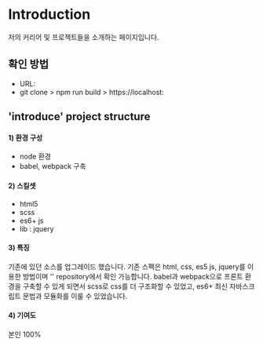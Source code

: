 # Introduction
저의 커리어 및 프로젝트들을 소개하는 페이지입니다.

## 확인 방법
- URL:
- git clone > npm run build > https://localhost:

## 'introduce' project structure
#### 1) 환경 구성
- node 환경
- babel, webpack 구축

#### 2) 스킬셋
- html5
- scss
- es6+ js
- lib : jquery

#### 3) 특징
기존에 있던 소스를 업그레이드 했습니다.
기존 스펙은 html, css, es5 js, jquery를 이용한 방법이며 '' repository에서 확인 가능합니다.
babel과 webpack으로 프론트 환경을 구축할 수 있게 되면서 scss로 css를 더 구조화할 수 있었고,
es6+ 최신 자바스크립트 문법과 모듈화를 이룰 수 있었습니다.

#### 4) 기여도
본인 100%
